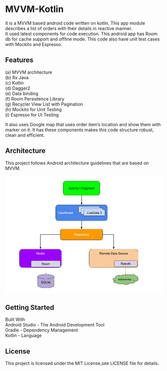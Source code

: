 
  
# MVVM-Kotlin  
  
It is a MVVM based android code written on kotlin. This app module describes a list of orders with their details in reactive manner.    
It used latest components for code execution. This android app has Room db for cache support and offline mode. This code also have unit test cases with Mockito and Espresso. 
  
## Features  
  
(a) MVVM architecture    
(b) Rx Java    
(c) Kotlin    
(d) Dagger2    
(e) Data binding    
(f) Room Persistence Library  
(g) Recycler View List with Pagination  
(h) Mockito for Unit Testing  
(i) Espresso for UI Testing  
  
It also uses Google map that uses order item’s location and show them with marker on it. It has these components makes this code structure robust, clean and efficient.  
  
## Architecture  
This project follows Android architecture guidelines that are based on MVVM.  
  
![Screenshot](architecture_diagram.png)  
  
## Getting Started  
  
Built With    
Android Studio - The Android Development Tool    
Gradle - Dependency Management    
Kotlin - Language  
  
## License  
  
This project is licensed under the MIT License,see LICENSE file for details.